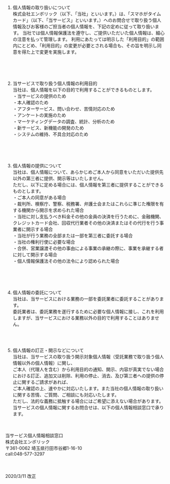 1. 個人情報の取り扱いについて<br>
株式会社エンボリック（以下、「当社」といいます。）は、「スマホがタイムカード」（以下、「当サービス」といいます。）へのお問合せで取り扱う個人情報及びお客様のご担当者の個人情報を、下記の定めに従って取り扱います。
当社では個人情報保護法を遵守し、ご提供いただいた個人情報は、細心の注意を払って管理します。
利用にあたっては明示した「利用目的」の範囲内にとどめ、「利用目的」の変更が必要とされる場合も、その旨を明示し同意を得た上で変更を実施します。
<br>
<br>
<br>

2. 当サービスで取り扱う個人情報の利用目的<br>
当社は、個人情報を以下の目的で利用することができるものとします。<br>
・当サービスの提供のため<br>
・本人確認のため<br>
・アフターサービス、問い合わせ、苦情対応のため<br>
・アンケートの実施のため<br>
・マーケティングデータの調査、統計、分析のため<br>
・新サービス、新機能の開発のため<br>
・システムの維持、不具合対応のため
<br>
<br>
<br>

3. 個人情報の提供について<br>
当社は、個人情報について、あらかじめご本人から同意をいただいた提供先以外の第三者に提供、開示等はいたしません。<br>
ただし、以下に定める場合には、個人情報を第三者に提供することができるものとします。<br>
・ご本人の同意がある場合<br>
・裁判所、検察庁、警察、税務署、弁護士会またはこれらに準じた権限を有する機関から開示を求められた場合<br>
・当社に対し支払うべき料金その他の金員の決済を行うために、金融機関、クレジットカード会社、回収代行業者その他の決済またはその代行を行う事業者に開示する場合<br>
・当社が行う業務の全部または一部を第三者に委託する場合<br>
・当社の権利行使に必要な場合<br>
・合併、営業譲渡その他の事由による事業の承継の際に、事業を承継する者に対して開示する場合<br>
・個人情報保護法その他の法令により認められた場合
<br>
<br>
<br>

4. 個人情報の委託について<br>
当社は、当サービスにおける業務の一部を委託業者に委託することがあります。<br>
委託業者は、委託業務を遂行するために必要な個人情報に接し、これを利用しますが、当サービスにおける業務以外の目的で利用することはありません。<br>
<br>
<br>

5. 個人情報の訂正・開示などについて<br>
当社は、当サービスの取り扱う開示対象個人情報（受託業務で取り扱う個人情報以外の個人情報）に関し、<br>
ご本人（代理人を含む）から利用目的の通知、開示、内容が真実でない場合における訂正、追加又は削除、利用の停止、消去、及び第三者への提供の停止に関するご請求があれば、<br>
ご本人確認の上、速やかに対応いたします。また当社の個人情報の取り扱いに関する苦情、ご質問、ご相談にも対応いたします。<br>
ただし、法的な義務に抵触する場合にはご希望に添えない場合があります。<br>
当サービスの個人情報に関するお問合せは、以下の個人情報相談窓口で承ります。<br>
<br>
<br>
当サービス個人情報相談窓口<br>
株式会社エンボリック<br>
〒361-0062 埼玉県行田市谷郷1-16-10<br>
call:048-577-3297<br>
<br>
<br>
<br>
2020/3/11 改正
